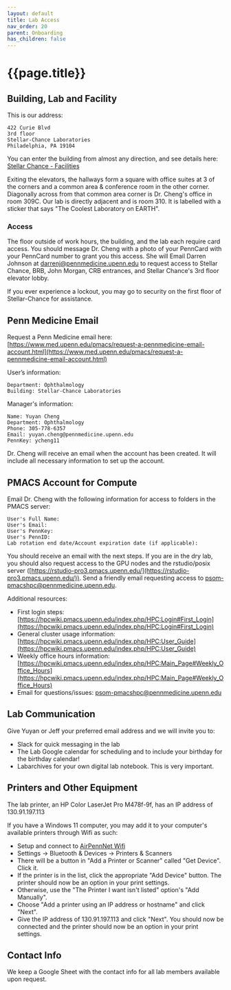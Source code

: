```yaml
---
layout: default
title: Lab Access
nav_order: 20
parent: Onboarding
has_children: false
---
```


# {{page.title}}

## Building, Lab and Facility

This is our address:

    422 Curie Blvd
    3rd floor
    Stellar-Chance Laboratories
    Philadelphia, PA 19104

You can enter the building from almost any direction, and see details here: [Stellar Chance - Facilities](https://facilities.upenn.edu/sites/default/files/pennaccess/PA0027-StellarChance.pdf)

Exiting the elevators, the hallways form a square with office suites at 3 of the corners and a common area & conference room in the other corner. Diagonally across from that common area corner is Dr. Cheng's office in room 309C. Our lab is directly adjacent and is room 310. It is labelled with a sticker that says "The Coolest Laboratory on EARTH".

[comment]: <> (Include a picture of the floor layout here instead of just the description.)

### Access

The floor outside of work hours, the building, and the lab each require card access. You should message Dr. Cheng with a photo of your PennCard with your PennCard number to grant you this access. She will Email Darren Johnson at [darrenj@pennmedicine.upenn.edu](darrenj@pennmedicine.upenn.edu) to request access to Stellar Chance, BRB, John Morgan, CRB entrances, and Stellar Chance's 3rd floor elevator lobby.

If you ever experience a lockout, you may go to security on the first floor of Stellar-Chance for assistance.

## Penn Medicine Email

Request a Penn Medicine email here: [https://www.med.upenn.edu/pmacs/request-a-pennmedicine-email-account.html](https://www.med.upenn.edu/pmacs/request-a-pennmedicine-email-account.html)

User’s information:

    Department: Ophthalmology
    Building: Stellar-Chance Laboratories

Manager's information:

    Name: Yuyan Cheng
    Department: Ophthalmology
    Phone: 305-778-6357
    Email: yuyan.cheng@pennmedicine.upenn.edu
    PennKey: ycheng11

Dr. Cheng will receive an email when the account has been created. It will include all necessary information to set up the account.

## PMACS Account for Compute

Email Dr. Cheng with the following information for access to folders in the PMACS server:

    User's Full Name: 
    User's Email: 
    User's PennKey: 
    User's PennID: 
    Lab rotation end date/Account expiration date (if applicable):

You should receive an email with the next steps. If you are in the dry lab, you should also request access to the GPU nodes and the rstudio/posix server ([https://rstudio-pro3.pmacs.upenn.edu/](https://rstudio-pro3.pmacs.upenn.edu/)). Send a friendly email requesting access to [psom-pmacshpc@pennmedicine.upenn.edu](psom-pmacshpc@pennmedicine.upenn.edu).

Additional resources:
* First login steps: [https://hpcwiki.pmacs.upenn.edu/index.php/HPC:Login#First_Login](https://hpcwiki.pmacs.upenn.edu/index.php/HPC:Login#First_Login)
* General cluster usage information: [https://hpcwiki.pmacs.upenn.edu/index.php/HPC:User_Guide](https://hpcwiki.pmacs.upenn.edu/index.php/HPC:User_Guide)
* Weekly office hours information: [https://hpcwiki.pmacs.upenn.edu/index.php/HPC:Main_Page#Weekly_Office_Hours](https://hpcwiki.pmacs.upenn.edu/index.php/HPC:Main_Page#Weekly_Office_Hours)
* Email for questions/issues: [psom-pmacshpc@pennmedicine.upenn.edu](psom-pmacshpc@pennmedicine.upenn.edu)

## Lab Communication

Give Yuyan or Jeff your preferred email address and we will invite you to: 

* Slack for quick messaging in the lab 
* The Lab Google calendar for scheduling and to include your birthday for the birthday calendar!
* Labarchives for your own digital lab notebook. This is very important. 

## Printers and Other Equipment

The lab printer, an HP Color LaserJet Pro M478f-9f, has an IP address of 130.91.197.113

If you have a Windows 11 computer, you may add it to your computer's available printers through Wifi as such:

* Setup and connect to [AirPennNet Wifi](https://www.isc.upenn.edu/how-to/connecting-airpennnet-and-joinnow)
* Settings -> Bluetooth & Devices -> Printers & Scanners 
* There will be a button in "Add a Printer or Scanner" called "Get Device". Click it.
* If the printer is in the list, click the appropriate "Add Device" button. The printer should now be an option in your print settings.
* Otherwise, use the "The Printer I want isn't listed" option's "Add Manually".
* Choose "Add a printer using an IP address or hostname" and click "Next".
* Give the IP address of 130.91.197.113 and click "Next". You should now be connected and the printer should now be an option in your print settings.

## Contact Info

We keep a Google Sheet with the contact info for all lab members available upon request.
